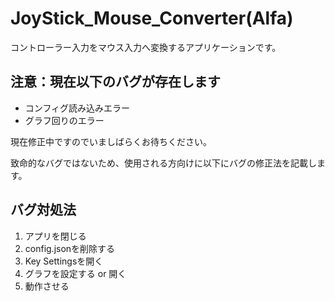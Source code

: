 # JoyStick_Mouse_Converter(Alfa)
 
コントローラー入力をマウス入力へ変換するアプリケーションです。

## 注意：現在以下のバグが存在します
* コンフィグ読み込みエラー
* グラフ回りのエラー


現在修正中ですのでいましばらくお待ちください。

致命的なバグではないため、使用される方向けに以下にバグの修正法を記載します。

## バグ対処法
1. アプリを閉じる
2. config.jsonを削除する
3. Key Settingsを開く
4. グラフを設定する or 開く
5. 動作させる
